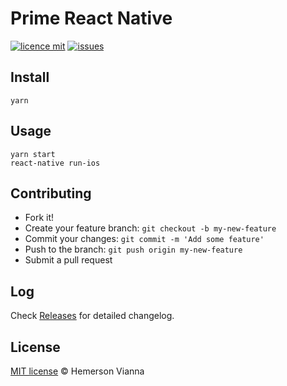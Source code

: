 # Prime React Native

[![licence mit](https://img.shields.io/badge/license-MIT-blue.svg?style=flat-square)](http://app_descco.mit-license.org/)
[![issues](https://img.shields.io/github/issues/descco-tools/prime-react-native.svg?style=flat-square)](https://github.com/descco-tools/prime-react-native/issues)

## Install

```
yarn
```

## Usage

```
yarn start
react-native run-ios
```

## Contributing

- Fork it!
- Create your feature branch: `git checkout -b my-new-feature`
- Commit your changes: `git commit -m 'Add some feature'`
- Push to the branch: `git push origin my-new-feature`
- Submit a pull request

## Log

Check [Releases](https://github.com/descco-tools/prime-react-native/releases) for detailed changelog.

## License

[MIT license](http://app_descco.mit-license.org/) © Hemerson Vianna
